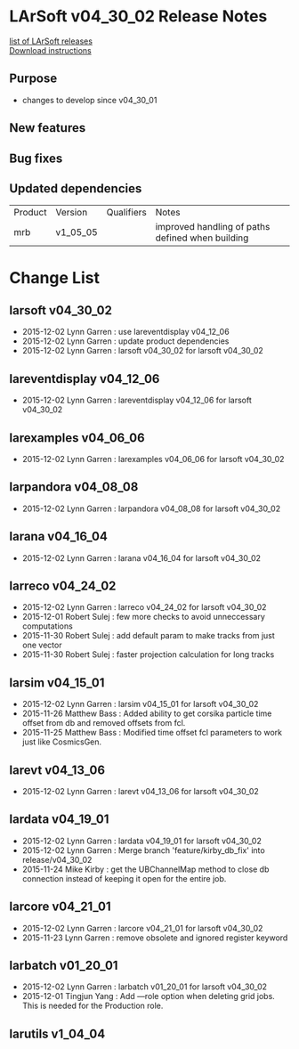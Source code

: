 # LArSoft v04_30_02 Release Notes



[list of LArSoft releases](LArSoft_release_list)  
[Download instructions](https://scisoft.fnal.gov/scisoft/bundles/larsoft/v04_30_02/larsoft-v04_30_02.html)

## Purpose

-   changes to develop since v04_30_01

## New features

## Bug fixes

## Updated dependencies

|         |          |            |                                                  |
|---------|----------|------------|--------------------------------------------------|
| Product | Version  | Qualifiers | Notes                                            |
| mrb     | v1_05_05 |            | improved handling of paths defined when building |

# Change List

## larsoft v04_30_02

-   2015-12-02 Lynn Garren : use lareventdisplay v04_12_06
-   2015-12-02 Lynn Garren : update product dependencies
-   2015-12-02 Lynn Garren : larsoft v04_30_02 for larsoft v04_30_02

## lareventdisplay v04_12_06

-   2015-12-02 Lynn Garren : lareventdisplay v04_12_06 for larsoft v04_30_02

## larexamples v04_06_06

-   2015-12-02 Lynn Garren : larexamples v04_06_06 for larsoft v04_30_02

## larpandora v04_08_08

-   2015-12-02 Lynn Garren : larpandora v04_08_08 for larsoft v04_30_02

## larana v04_16_04

-   2015-12-02 Lynn Garren : larana v04_16_04 for larsoft v04_30_02

## larreco v04_24_02

-   2015-12-02 Lynn Garren : larreco v04_24_02 for larsoft v04_30_02
-   2015-12-01 Robert Sulej : few more checks to avoid unneccessary computations
-   2015-11-30 Robert Sulej : add default param to make tracks from just one vector
-   2015-11-30 Robert Sulej : faster projection calculation for long tracks

## larsim v04_15_01

-   2015-12-02 Lynn Garren : larsim v04_15_01 for larsoft v04_30_02
-   2015-11-26 Matthew Bass : Added ability to get corsika particle time offset from db and removed offsets from fcl.
-   2015-11-25 Matthew Bass : Modified time offset fcl parameters to work just like CosmicsGen.

## larevt v04_13_06

-   2015-12-02 Lynn Garren : larevt v04_13_06 for larsoft v04_30_02

## lardata v04_19_01

-   2015-12-02 Lynn Garren : lardata v04_19_01 for larsoft v04_30_02
-   2015-12-02 Lynn Garren : Merge branch 'feature/kirby_db_fix' into release/v04_30_02
-   2015-11-24 Mike Kirby : get the UBChannelMap method to close db connection instead of keeping it open for the entire job.

## larcore v04_21_01

-   2015-12-02 Lynn Garren : larcore v04_21_01 for larsoft v04_30_02
-   2015-11-23 Lynn Garren : remove obsolete and ignored register keyword

## larbatch v01_20_01

-   2015-12-02 Lynn Garren : larbatch v01_20_01 for larsoft v04_30_02
-   2015-12-01 Tingjun Yang : Add —role option when deleting grid jobs. This is needed for the Production role.

## larutils v1_04_04
